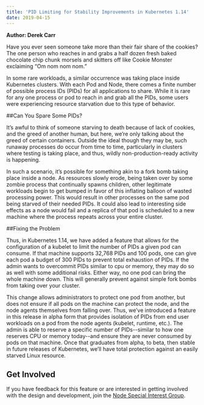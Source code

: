 ```yaml
---
title: 'PID Limiting for Stability Improvements in Kubernetes 1.14'
date: 2019-04-15
---
```


**Author: Derek Carr** 

Have you ever seen someone take more than their fair share of the cookies? The one person who reaches in and grabs a half dozen fresh baked chocolate chip chunk morsels and skitters off like Cookie Monster exclaiming “Om nom nom nom.”

In some rare workloads, a similar occurrence was taking place inside Kubernetes clusters. With each Pod and Node, there comes a finite number of possible process IDs (PIDs) for all applications to share. While it is rare for any one process or pod to reach in and grab all the PIDs, some users were experiencing resource starvation due to this type of behavior.

##Can You Spare Some PIDs?

It’s awful to think of someone starving to death because of lack of cookies, and the greed of another human, but here, we’re only talking about the greed of certain containers. Outside the ideal though they may be, such runaway processes do occur from time to time, particularly in clusters where testing is taking place, and thus, wildly non-production-ready activity is happening. 

In such a scenario, it’s possible for something akin to a fork bomb taking place inside a node. As resources slowly erode, being taken over by some zombie process that continually spawns children, other legitimate workloads begin to get bumped in favor of this inflating balloon of wasted processing power. This would result in other processes on the same pod being starved of their needed PIDs.  It could also lead to interesting side effects as a node would fail and a replica of that pod is scheduled to a new machine where the process repeats across your entire cluster.

##Fixing the Problem

Thus, in Kubernetes 1.14, we have added a feature that allows for the configuration of a kubelet to limit the number of PIDs a given pod can consume. If that machine supports 32,768 PIDs and 100 pods, one can give each pod a budget of 300 PIDs to prevent total exhaustion of PIDs.  If the admin wants to overcommit PIDs similar to cpu or memory, they may do so as well with some additional risks.  Either way, no one pod can bring the whole machine down. This will generally prevent against simple fork bombs from taking over your cluster.

This change allows administrators to protect one pod from another, but does not ensure if all pods on the machine can protect the node, and the node agents themselves from falling over. Thus, we’ve introduced a feature in this release in alpha form that provides isolation of PIDs from end user workloads on a pod from the node agents (kubelet, runtime, etc.). The admin is able to reserve a specific number of PIDs--similar to how one reserves CPU or memory today--and ensure they are never consumed by pods on that machine. Once that graduates from alpha, to beta, then stable in future releases of Kubernetes, we’ll have total protection against an easily starved Linux resource.

## Get Involved 

If you have feedback for this feature or are interested in getting involved with the design and development, join the [Node Special Interest Group](https://github.com/kubernetes/community/tree/master/sig-node).

